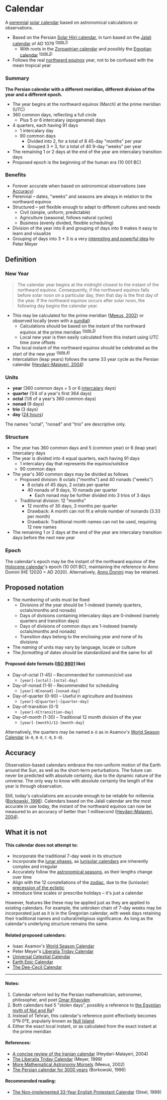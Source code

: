 # Calendar

A [perennial](https://en.wikipedia.org/wiki/Perennial_calendar) [solar calendar](https://en.wikipedia.org/wiki/Solar_calendar) based on astronomical calculations or observations.

- Based on the Persian [Solar Hijri calendar](https://en.wikipedia.org/wiki/Solar_Hijri_calendar), in turn based on the [Jalali calendar](https://en.wikipedia.org/wiki/Jalali_calendar) of AD 1079 <sup>([note 1](#notes))</sup>
  - With roots in the [Zoroastrian calendar](https://en.wikipedia.org/wiki/Zoroastrian_calendar) and possibly the [Egyptian calendar](https://en.wikipedia.org/wiki/Egyptian_calendar) <sup>([note 2](#notes))</sup>
- Follows the real [northward equinox](https://en.wikipedia.org/wiki/March_equinox) year, not to be confused with the mean tropical year

### Summary

**The Persian calendar with a different meridian, different division of the year and a different epoch.**

- The year begins at the northward equinox (March) at the prime meridian (UTC)
- 360 common days, reflecting a full circle
  - Plus 5 or 6 intercalary (epogamenal) days
- 4 quarters, each having 91 days
  - 1 intercalary day
  - 90 common days
    - Divided into 2, for a total of 8 45-day "months" per year
    - Grouped 3 * 3, for a total of 40 9-day "weeks" per year
- The remaining 1 or 2 days at the end of the year are intercalary transition days
- Proposed epoch is the beginning of the human era (10 001 BC)

### Benefits

- Forever accurate when based on astronomical observations (see [Accuracy](#accuracy))
- Perennial – dates, "weeks" and seasons are always in relation to the northward equinox
- Structured – yet flexible enough to adapt to different cultures and needs
  - Civil (simple, uniform, predictable)
  - Agriculture (seasonal, follows natural cycles)
  - Business (evenly divided, flexible scheduling)
- Division of the year into 8 and grouping of days into 9 makes it easy to learn and visualize
- Grouping of days into 3 * 3 is a very [interesting and powerful idea][3] by Peter Meyer

## Definition

### New Year

> The calendar year begins at the midnight closest to the instant of the northward equinox. Consequently, if the northward equinox falls before solar noon on a particular day, then that day is the first day of the year. If the northward equinox occurs after solar noon, the following day begins the calendar year.

- This may be calculated for the prime meridian ([Meeus, 2002][4]) or observed locally (even with a [sundial](https://en.wikipedia.org/wiki/Sundial))
  - Calculations should be based on the instant of the northward equinox at the prime meridian <sup>([note 3](#notes))</sup>
  - Local new year is then easily calculated from this instant using UTC time zone offsets
- The local instant of the northward equinox should be celebrated as the start of the new year <sup>([note 4](#notes))</sup>
- Intercalation (leap years) follows the same 33 year cycle as the Persian calendar ([Heydari-Malayeri, 2004][1])

### Units

- **year** (360 common days + 5 or 6 [intercalary](https://en.wikipedia.org/wiki/Intercalation_(timekeeping)#Solar_calendars) days)
- **quarter** (1/4 of a year's first 364 days)
- **octal** (1/8 of a year's 360 common days)
- **nonad** (9 days)
- **trio** (3 days)
- **day** ([24 hours](https://en.wikipedia.org/wiki/Nychthemeron))

The names "octal", "nonad" and "trio" are descriptive only.

### Structure

- The year has 360 common days and 5 (common year) or 6 (leap year) intercalary days
- The year is divided into 4 equal quarters, each having 91 days
  - 1 intercalary day that represents the equinox/solstice
  - 90 common days
- The year's 360 common days may be divided as follows
  - Proposed division: 8 octals ("months") and 40 nonads ("weeks")
    - 8 octals of 45 days, 2 octals per quarter
    - 40 nonads of 9 days, 10 nonads per quarter
      - Each nonad may be further divided into 3 trios of 3 days
  - Traditional division: 12 "months"
    - 12 months of 30 days, 3 months per quarter
    - Drawback: A month can not fit a whole number of nonands (3.33 per month)
    - Drawback: Traditional month names can not be used, requiring 12 new names
 - The remaining 1 or 2 days at the end of the year are intercalary transition days before the next new year

### Epoch

The calendar's epoch may be the instant of the northward equinox of the [Holocene calendar](https://en.wikipedia.org/wiki/Holocene_calendar)'s epoch (10 001 BC), maintaining the reference to Anno Domini (HE 12020 = AD 2020). Alternatively, [Anno Domini](https://en.wikipedia.org/wiki/Anno_Domini) may be retained.

## Proposed notation

- The _numbering_ of units must be fixed
  - Divisions of the year should be 1-indexed (namely quarters, octals/months and nonads)
  - Days of divisions containing intercalary days are 0-indexed (namely quarters and transition days)
  - Days of divisions of common days are 1-indexed (namely octals/months and nonads)
  - Transition days belong to the enclosing year and none of its divisions
- The _naming_ of units may vary by language, locale or culture
- The _formatting_ of dates should be standardized and the same for all

#### Proposed date formats ([ISO 8601](https://en.wikipedia.org/wiki/ISO_8601) like)

  - Day-of-octal (1-45) – Recommended for common/civil use
    - `[year]-[octal]-[octal-day]`
  - Day-of-nonad (1-9) – Recommended for scheduling
    - `[year]-N[nonad]-[nonad-day]`
  - Day-of-quarter (0-90) – Useful in agriculture and business
    - `[year]-Q[quarter]-[quarter-day]`
  - Day-of-transition (0-1)
    - `[year]-X[transition-day]`
  - Day-of-month (1-30) – Traditional 12 month division of the year
    - `[year]-[month]/12-[month-day]`

Alternatively, the quarters may be named `A-D` as in Asamov's [World Season Calendar][7] (`A-0`, `B-0`, `C-0`, `D-0`).

## Accuracy

Observation-based calendars embrace the non-uniform motion of the Earth around the Sun, as well as the short-term perturbations. The future can never be predicted with absolute certainty, due to the dynamic nature of the universe. The only way to know with absolute certainty the length of the year is through observation.

Still, today's calculations are accurate enough to be reliable for millennia ([Borkowski, 1996][5]). Calendars based on the Jalali calendar are the most accurate in use today, the instant of the northward equinox can now be measured to an accuracy of better than 1 millisecond ([Heydari-Malayeri, 2004][1]).

## What it is not

#### This calendar does not attempt to:

- Incorporate the traditional 7-day week in its structure
- Incorporate the [lunar phases](https://en.wikipedia.org/wiki/Lunar_phase), as [lunisolar calendars](https://en.wikipedia.org/wiki/Lunisolar_calendar) are inherently complex and irregular
- Accurately follow the [astronomical seasons](https://en.wikipedia.org/wiki/Season#Astronomical), as their lengths change over time
- Align with the 12 constellations of the [zodiac](https://en.wikipedia.org/wiki/Zodiac), due to the (lunisolar) [precession of the ecliptic](https://en.wikipedia.org/wiki/Axial_precession)
- Introduce time scales or prescribe holidays – it's just a calendar

However, features like these may be applied just as they are applied to existing calendars. For example, the unbroken chain of 7-day weeks may be incorporated just as it is in the Gregorian calendar, with week days retaining their traditional names and cultural/religious significance. As long as the calendar's underlying structure remains the same.

#### Related proposed calendars:

- Isaac Asamov's [World Season Calendar][7]
- Peter Meyer's [Liberalia Triday Calendar][8]
- [Universal Celestial Calendar][9]
- [Earth Epic Calendar][10]
- [The Dee-Cecil Calendar][11]

---

#### Notes:

1. Calendar reform led by the Persian mathematician, astronomer, philosopher, and poet [Omar Khayyâm](https://en.wikipedia.org/wiki/Omar_Khayyam)
2. Both calendars had 5 "stolen days", possibly a reference to [the Egyptian myth of Nut and Ra](https://en.wikipedia.org/wiki/Nut_(goddess)#Myth_of_Nut_and_Ra)?
3. Instead of Tehran, this calendar's reference point effectively becomes 0°N 0°E, popularly known as [Null Island](https://en.wikipedia.org/wiki/Null_Island)
4. Either the exact local instant, or as calculated from the exact instant at the prime meridian

#### References:

- [A concise review of the Iranian calendar][1] (Heydari-Malayeri, 2004)
- [The Liberalia Triday Calendar][3] (Meyer, 1999)
- [More Mathematical Astronomy Morsels][4] (Meeus, 2002)
- [The Persian calendar for 3000 years][5] (Borkowski, 1996)

#### Recommended reading:

- [The Non-implemented 33-Year English Protestant Calendar][2] (Steel, 1999)

[1]: http://aramis.obspm.fr/~heydari/divers/ir-cal-eng.html
[2]: https://www.hermetic.ch/cal_stud/dst01.htm
[3]: https://www.hermetic.ch/cal_stud/ltc/ltc.htm#advantages
[4]: https://www.willbell.com/math/moremorsels.HTM
[5]: http://www.astro.uni.torun.pl/~kb/Papers/EMP/PersianC-EMP.htm
[6]: https://www.hermetic.ch/cal_stud/dst02.htm
[7]: https://en.wikipedia.org/wiki/Isaac_Asimov#Calendar
[8]: https://www.hermetic.ch/cal_stud/ltc/ltc.htm
[9]: https://www.universalcelestialcalendar.com/
[10]: https://earthepiccalendar.com/
[11]: https://www.hermetic.ch/cal_stud/dee-cecil-calendar.html

